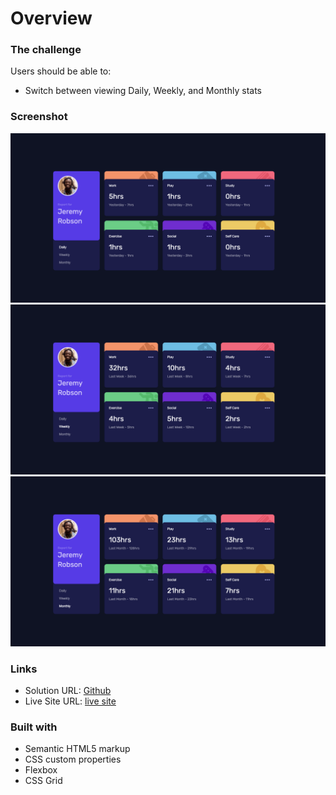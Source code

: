 # Overview

### The challenge

Users should be able to:

- Switch between viewing Daily, Weekly, and Monthly stats

### Screenshot

![](./daily.png)
![](./weekly.png)
![](./monthly.png)


### Links

- Solution URL: [Github](https://github.com/gkuzivam/time-tracking-dashboard/tree/main)
- Live Site URL: [live site](https://time-tracking-dashboard-9kg6libjs-gkuzivams-projects.vercel.app/)


### Built with

- Semantic HTML5 markup
- CSS custom properties
- Flexbox
- CSS Grid

